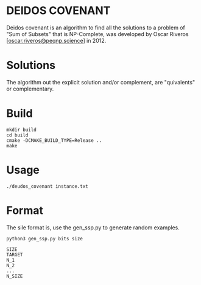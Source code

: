 # DEIDOS COVENANT

Deidos covenant is an algorithm to find all the solutions to a problem of "Sum of Subsets" that is NP-Complete, was developed by Oscar Riveros [oscar.riveros@peqnp.science] in 2012.

# Solutions

The algorithm out the explicit solution and/or complement, are "quivalents" or complementary.

# Build

	mkdir build
	cd build
	cmake -DCMAKE_BUILD_TYPE=Release ..
	make

# Usage
	
	./deudos_covenant instance.txt

# Format

The sile format is, use the gen_ssp.py to generate random examples. 

	python3 gen_ssp.py bits size

	SIZE
	TARGET
	N_1
	N_2
	...
	N_SIZE
